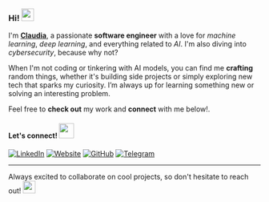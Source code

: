 ### Hi! <img src="https://emojis.slackmojis.com/emojis/images/1697742601/71098/cat3q.gif?1697742601" width="25"/>

I'm [**Claudia**](https://fernandezclau.com), a passionate **software engineer** with a love for *machine learning*, *deep learning*, and everything related to *AI*. I'm also diving into *cybersecurity*, because why not?

When I'm not coding or tinkering with AI models, you can find me **crafting** random things, whether it's building side projects or simply exploring new tech that sparks my curiosity. I’m always up for learning something new or solving an interesting problem.

Feel free to **check out** my work and **connect** with me below!.

#### Let's connect! <img src="https://emojis.slackmojis.com/emojis/images/1723637901/96186/cutedog.gif?1723637901" width="30"/>

[![LinkedIn](https://img.shields.io/badge/LinkedIn-0077B5?style=for-the-badge&logo=linkedin&logoColor=white)](https://linkedin.com/in/tu-usuario)
[![Website](https://img.shields.io/badge/Portfolio-FF69B4?style=for-the-badge&logoColor=white)](https://tu-website.com)
[![GitHub](https://img.shields.io/badge/GitHub-black?style=for-the-badge&logo=github)](https://github.com/tu-usuario)
[![Telegram](https://img.shields.io/badge/Telegram-26A5E4?style=for-the-badge&logo=telegram&logoColor=white)](https://t.me/tu-usuario)

---

Always excited to collaborate on cool projects, so don't hesitate to reach out! <img src="https://emojis.slackmojis.com/emojis/images/1643515233/12510/kirby_dance.gif?1643515233" width="25"/>






